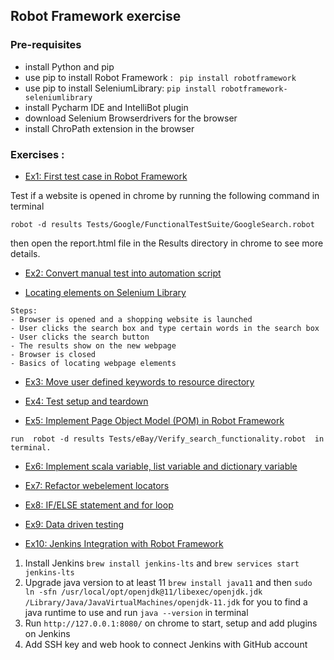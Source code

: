## Robot Framework exercise

### Pre-requisites 
- install Python and pip 
- use pip to install Robot Framework : 
` 
pip install robotframework
`
- use pip to install SeleniumLibrary: 
`pip install robotframework-seleniumlibrary`
- install Pycharm IDE and IntelliBot plugin
- download Selenium Browserdrivers for the browser
- install ChroPath extension in the browser

### Exercises : 
- [Ex1: First test case in Robot Framework](https://github.com/ZJW-92/RobotFramework_exercise/blob/main/ex1/Tests/Google/FunctionalTestSuite/GoogleSearch.robot)

Test if a website is opened in chrome by running the following command in terminal

`robot -d results Tests/Google/FunctionalTestSuite/GoogleSearch.robot`

then open the report.html file in the Results directory in chrome to see more details.  

- [Ex2: Convert manual test into automation script](https://github.com/ZJW-92/RobotFramework_exercise/blob/main/ex2/Tests/eBay/BasicSearch.robot)

- [Locating elements on Selenium Library](https://robotframework.org/SeleniumLibrary/SeleniumLibrary.html#Locating%20elements)

```
Steps: 
- Browser is opened and a shopping website is launched 
- User clicks the search box and type certain words in the search box
- User clicks the search button
- The results show on the new webpage
- Browser is closed
- Basics of locating webpage elements 

```

- [Ex3: Move user defined keywords to resource directory](https://github.com/ZJW-92/RobotFramework_exercise/blob/main/ex3/Tests/eBay/BasicSearch.robot)

- [Ex4: Test setup and teardown](https://github.com/ZJW-92/RobotFramework_exercise/blob/main/ex4/Tests/eBay/BasicSearch.robot)

- [Ex5: Implement Page Object Model (POM) in Robot Framework](https://github.com/ZJW-92/RobotFramework_exercise/blob/main/ex5/Tests/eBay/Verify_search_functionality.robot)
```
run  robot -d results Tests/eBay/Verify_search_functionality.robot  in terminal. 
```

- [Ex6: Implement scala variable, list variable and dictionary variable](https://github.com/ZJW-92/RobotFramework_exercise/blob/main/ex6/Tests/eBay/Verify_search_functionality.robot)

- [Ex7: Refactor webelement locators](https://github.com/ZJW-92/RobotFramework_exercise/blob/main/ex7/Tests/eBay/Verify_search_functionality.robot)
- [Ex8: IF/ELSE statement and for loop](https://github.com/ZJW-92/RobotFramework_exercise/tree/main/ex8/Tests)
-  [Ex9: Data driven testing ](https://github.com/ZJW-92/RobotFramework_exercise/blob/main/ex9/DataDrivenTesting.robot)
- [Ex10: Jenkins Integration with Robot Framework]()

1. Install Jenkins `brew install jenkins-lts` and `brew services start jenkins-lts` 
2. Upgrade java version to at least 11  `brew install java11` and then `sudo ln -sfn /usr/local/opt/openjdk@11/libexec/openjdk.jdk /Library/Java/JavaVirtualMachines/openjdk-11.jdk` for you to find a java runtime to use and run `java --version` in terminal
3. Run `http://127.0.0.1:8080/` on chrome to start, setup and add plugins on Jenkins 
4. Add SSH key and web hook to connect Jenkins with GitHub account 

